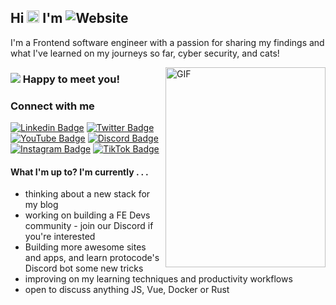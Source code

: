 

## Hi <img src="https://media.giphy.com/media/hvRJCLFzcasrR4ia7z/giphy.gif" width="20px"> I'm ![Website](https://img.shields.io/badge/Tobias%20Rauer-JS%20Dev-yellow)
I'm a Frontend software engineer with a passion for sharing my findings and what I've learned on my journeys so far, cyber security, and cats!

<img align="right" alt="GIF" src="https://github.com/prototowb/prototowb/blob/main/sir-cat-laptop.gif" width="256" height="320" />

### ![](https://visitor-badge.glitch.me/badge?page_id=prototowb.prototowb) Happy to meet you!

### Connect with me
[![Linkedin Badge](https://img.shields.io/badge/-LinkedIn-0e76a8?style=flat-square&logo=Linkedin&logoColor=white)][linkedin]
[![Twitter Badge](https://img.shields.io/twitter/follow/prototowb?label=Follow&style=social)][twitter]
[![YouTube Badge](https://img.shields.io/youtube/channel/views/UCG_MpEt7okBlH1KtIK1TQTQ?style=social)][youtube]
[![Discord Badge](https://img.shields.io/badge/Discord-Join!-6a0dad)][discord]
[![Instagram Badge](https://img.shields.io/badge/-Instagram-e4405f?style=flat-square&logo=Instagram&logoColor=white)][instagram]
[![TikTok Badge](https://img.shields.io/badge/TikTok-Follow-blue)][tiktok]

#### What I'm up to? I'm currently . . .
- thinking about a new stack for my blog
- working on building a FE Devs community - join our Discord if you're interested
- Building more awesome sites and apps, and learn protocode's Discord bot some new tricks
- improving on my learning techniques and productivity workflows
- open to discuss anything JS, Vue, Docker or Rust

<!-- ### My GitHub stats
[![prototowb's github stats](https://github-readme-stats.vercel.app/api?username=prototowb&count_private=true&include_all_commits=true&theme=cobalt)](https://google.com)

<br>

### My most used languages
[![Top Langs](https://github-readme-stats.vercel.app/api/top-langs/?username=prototowb&layout=compact)](https://github.com/anuraghazra/github-readme-stats)
-->


<!-- variables that are used above -->
[linkedin]: https://www.linkedin.com/in/tobias-rauer/
[twitter]: https://twitter.com/prototowb/
[instagram]: https://www.instagram.com/protocode_/
[discord]: https://discord.gg/XB3KCDwgzk
[youtube]: https://www.youtube.com/channel/UCG_MpEt7okBlH1KtIK1TQTQ
[tiktok]: https://www.tiktok.com/@protocode_
